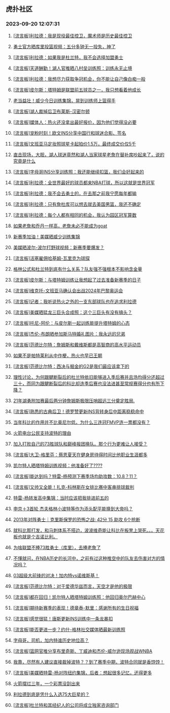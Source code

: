 ## 虎扑社区 
### 2023-09-20 12:07:31

1. [[流言板]利拉德：我是现役最佳控卫，魔术师是历史最佳控卫](https://bbs.hupu.com/62164581.html)

2. [勇士官方晒库里投篮视频：五分多钟无一投失，神了](https://bbs.hupu.com/62163754.html)

3. [[流言板]利拉德：如果我是杜兰特，我不会选择加盟勇士](https://bbs.hupu.com/62163063.html)

4. [[流言板]天道酬勤！湖人官推晒八村垒训练照：训练永无止境](https://bbs.hupu.com/62163160.html)

5. [[流言板]利拉德：我想尽力获取争冠机会，你不能让自己像白痴一般](https://bbs.hupu.com/62162876.html)

6. [[流言板]皮尔斯：塔特姆是联盟前五球员之一，我只想看着他成长](https://bbs.hupu.com/62164008.html)

7. [老当益壮！威少今日训练集锦，晃到训练师上篮得手](https://bbs.hupu.com/62163903.html)

8. [[流言板]湖人裁掉后卫布莱斯-汉密尔顿](https://bbs.hupu.com/62163630.html)

9. [[流言板]媒体人：热火还没拿出最好报价，因为他们觉得没必要](https://bbs.hupu.com/62163515.html)

10. [[流言板]宠粉时刻！欧文INS分享中国行和球迷合影、签名](https://bbs.hupu.com/62164135.html)

11. [[流言板]文班亚马定妆照球星卡起拍价1.5万，最终成交价仅5千](https://bbs.hupu.com/62164936.html)

12. [直击现场，大胆，湖人球迷竟然和湖人当家球星老詹在替补席吵起来了，说的究竟是什么](https://bbs.hupu.com/62164108.html)

13. [[流言板]字母哥INS分享训练照：我还能继续扣篮，我们会好起来的](https://bbs.hupu.com/62164062.html)

14. [[流言板]利拉德：全世界最好的球员都来NBA打球，所以这就是世界冠军](https://bbs.hupu.com/62161310.html)

15. [[流言板]利拉德：我不会去勇士的，在去那之前我宁愿每年都输](https://bbs.hupu.com/62161012.html)

16. [[流言板]利拉德：只有詹杜库可以想去就去美国男篮，我还不确定](https://bbs.hupu.com/62160780.html)

17. [[流言板]利拉德：每个人都有相同的机会，我认为园区冠军算数](https://bbs.hupu.com/62160976.html)

18. [如果老詹和乔丹一样高，老詹未必不能成为goat](https://bbs.hupu.com/62163532.html)

19. [新赛季加油！美媒晒威少训练集锦](https://bbs.hupu.com/62163688.html)

20. [美媒晒波尔-波尔打野球视频：新赛季要爆发？](https://bbs.hupu.com/62163371.html)

21. [[流言板]活塞雇佣哈基姆-瓦里克为球探](https://bbs.hupu.com/62163584.html)

22. [格林公式和杜兰特到底有什么关系？队友强不强根本不影响含金量](https://bbs.hupu.com/62164425.html)

23. [[流言板]皮尔斯：与塔特姆训练让我想起了过去准备新赛季的日子](https://bbs.hupu.com/62164682.html)

24. [[流言板]维克托-文班亚马确认会出战2024年巴黎奥运会](https://bbs.hupu.com/62160331.html)

25. [[流言板]记者：我听说热火之外的一支东部球队也在追求利拉德](https://bbs.hupu.com/62161610.html)

26. [[流言板]美媒晒猛龙三巨头合成照：这个三巨头有没有搞头？](https://bbs.hupu.com/62164332.html)

27. [[流言板]托尼-阿伦：与皮尔斯一起训练能提升塔特姆的心态](https://bbs.hupu.com/62164974.html)

28. [[流言板]杰伦-布朗晒参加斯马特婚礼图片：我永远的兄弟](https://bbs.hupu.com/62165069.html)

29. [[流言板]范德比尔特：詹姆斯和戴维斯都是高智商的高水平运动员](https://bbs.hupu.com/62161248.html)

30. [如果不是帕特莱利从中作梗，热火也早已王朝](https://bbs.hupu.com/62164703.html)

31. [[流言板]范德比尔特：西决与掘金的G2是我们最应该拿下的](https://bbs.hupu.com/62160670.html)

32. [理性讨论，为何跟腱断裂后的杜兰特依旧能够进入季后赛并且场均得分还超过三十，而同为跟腱断裂后的科比却连季后赛也没法进甚至常规赛得分也有所下降？](https://bbs.hupu.com/62163877.html)

33. [21年湖勇附加赛最后两分钟詹姆斯极限压哨超远三分奠定胜局.](https://bbs.hupu.com/62162939.html)

34. [[流言板]熟悉的古典后卫！德罗赞更新INS背转身后中距离稳稳命中](https://bbs.hupu.com/62164377.html)

35. [当年科比的作用并不比奥尼尔低，为什么三连冠FMVP连一票都没有？](https://bbs.hupu.com/62162933.html)

36. [火箭电台公民支持波特的理由](https://bbs.hupu.com/62162783.html)

37. [加入打败自己的73胜球队和巅峰报团换队。那个行为更难让人接受？](https://bbs.hupu.com/62164608.html)

38. [[流言板]大卫-格里芬：蔡恩夏天在健身房待得时间比他职业生涯都多](https://bbs.hupu.com/62165237.html)

39. [凯尔特人晒塔特姆训练视频：他准备好了????](https://bbs.hupu.com/62162810.html)

40. [[流言板]能达到吗？特雷-杨预测下赛季场均助攻数：10.8？11？](https://bbs.hupu.com/62165142.html)

41. [[流言板]又帅又全能！扎克-科林斯在女排比赛中客串排球裁判](https://bbs.hupu.com/62164806.html)

42. [特雷-杨转发高中集锦：当时应该把我排进前五的](https://bbs.hupu.com/62163825.html)

43. [申京＋3首轮 杰夫格林小波特等作为添头配平能换到大帝吗？](https://bbs.hupu.com/62164907.html)

44. [2013年对阵勇士｜克里斯保罗的恐怖之战: 42分 15 助攻 6个抢断](https://bbs.hupu.com/62163602.html)

45. [就科比那打发，和马刺体系不搭边，波波维奇能让科比在板凳上哭死。。。天花板也就是个吉诺比利。](https://bbs.hupu.com/62164201.html)

46. [为啥联盟不捧73胜勇士（库里），去捧老詹了](https://bbs.hupu.com/62164129.html)

47. [不懂就问，在NBA历史的长河中，之前有过这种推空中的队友去伤害对方的情况吗？](https://bbs.hupu.com/62164235.html)

48. [03超级大前锋的对决！加内特vs诺维斯基！](https://bbs.hupu.com/62163729.html)

49. [[流言板]范德比尔特：对于爱德华兹而言，天空才是他的极限](https://bbs.hupu.com/62161004.html)

50. [[流言板]都在回归！凯尔特人晒塔特姆训练照：他回归奥尔巴赫中心](https://bbs.hupu.com/62164557.html)

51. [[流言板]期待新赛季的表现！德章泰-默里：感谢所有的生日祝福](https://bbs.hupu.com/62163684.html)

52. [[流言板]感觉很猛！唐斯更新INS训练中一条龙暴扣](https://bbs.hupu.com/62164504.html)

53. [[流言板]能否更进一步？约什-格林社交媒体晒最新训练照](https://bbs.hupu.com/62164918.html)

54. [字母哥，司机，加内特谁历史地位高？](https://bbs.hupu.com/62163546.html)

55. [[流言板]篮网官推分享布里奇斯、丁威迪和杰伦-威尔逊现场观战WNBA](https://bbs.hupu.com/62164397.html)

56. [我靠，尽然有人建议直接裁掉波特？？到了赛季中期，波特合同就是香饽饽！](https://bbs.hupu.com/62164180.html)

57. [[流言板]美媒晒特雷-杨对阵纽约集锦，后者：想起很多记忆，还得更多](https://bbs.hupu.com/62165105.html)

58. [火箭摆烂三年，一个彩票没刮出来](https://bbs.hupu.com/62163635.html)

59. [利拉德到底是凭什么入选75大巨星的？](https://bbs.hupu.com/62164887.html)

60. [[流言板]杜兰特和其经纪人的公司将成立独家咨询部门](https://bbs.hupu.com/62161534.html)

